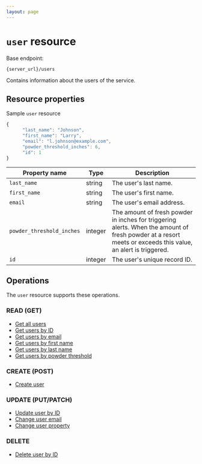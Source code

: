 ```yaml
---
layout: page
---
```

# `user` resource

Base endpoint:

```shell
{server_url}/users
```

Contains information about the users of the service.

## Resource properties

Sample `user` resource

```js
{
      "last_name": "Johnson",
      "first_name": "Larry",
      "email": "l.johnson@example.com",
      "powder_threshold_inches": 6,
      "id": 1
}
```

| Property name | Type | Description |
| ------------- | ----------- | ----------- |
| `last_name` | string | The user's last name. |
| `first_name` | string | The user's first name. |
| `email` | string | The user's email address. |
| `powder_threshold_inches` | integer | The amount of fresh powder in inches for triggering alerts. When the amount of fresh powder at a resort meets or exceeds this value, an alert is triggered. |
| `id` | integer | The user's unique record ID. |

## Operations

The `user` resource supports these operations.

### READ (GET)

* [Get all users](users-get-all-users)
* [Get users by ID](users-get-user-by-id)
* [Get users by email](users-get-user-by-email)
* [Get users by first name](users-get-users-first-name)
* [Get users by last name](users-get-users-last-name)
* [Get users by powder threshold](users-get-users-powder-threshold)

### CREATE (POST)

* [Create user](users-create-user)

### UPDATE (PUT/PATCH)

* [Update user by ID](users-update-by-id)
* [Change user email](users-change-user-email.md)
* [Change user property](users-change-user-property)

### DELETE

* [Delete user by ID](users-delete-user-by-id)
